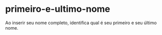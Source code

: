 # primeiro-e-ultimo-nome
Ao inserir seu nome completo, identifica qual é seu primeiro e seu último nome.
